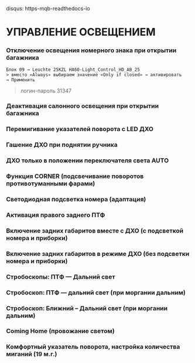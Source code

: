 disqus: https-mqb-readthedocs-io
# УПРАВЛЕНИЕ ОСВЕЩЕНИЕМ

### Отключение освещения номерного знака при открытии багажника
```
Блок 09 → Leuchte 25KZL HA60-Light_Control_HD_AB_25
> вместо «Always» выбираем значение «Only if closed» → активировать
→ Применить
```
> логин-пароль 31347

### Деактивация салонного освещения при открытии багажника

### Перемигивание указателей поворота с LED ДХО

### Гашение ДХО при поднятии ручника

### ДХО только в положении переключателя света AUTO

### Функция CORNER (подсвечивание поворотов противотуманными фарами)

### Светодиодная подсветка номера (адаптация)

### Активация правого заднего ПТФ

### Включение задних габаритов вместе с ДХО (с подсветкой номера и приборки)

### Включение задних габаритов в режиме ДХО (без подсветки номера и приборки)

### Стробоскопы: ПТФ — Дальний свет

### Стробоскоп: ПТФ — дальний свет (при моргании дальним)

### Стробоскоп: Ближний – Дальний свет (при моргании дальним)

### Coming Home (провожание светом)

### Комфортный указатель поворота, настройка количества миганий (19 м.г.)

